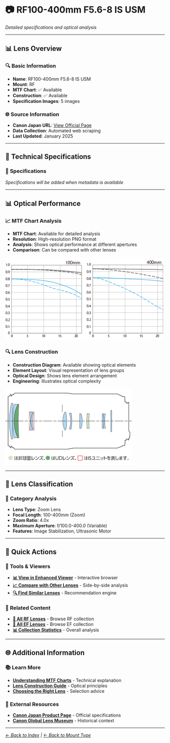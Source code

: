 # 📷 RF100-400mm F5.6-8 IS USM

*Detailed specifications and optical analysis*

---

## 📊 **Lens Overview**

### 🔍 **Basic Information**
- **Name**: RF100-400mm F5.6-8 IS USM
- **Mount**: RF
- **MTF Chart**: ✅ Available
- **Construction**: ✅ Available
- **Specification Images**: 5 images

### 🌐 **Source Information**
- **Canon Japan URL**: [View Official Page](https://personal.canon.jp/product/camera/rf/rf100-400-f56-8/spec)
- **Data Collection**: Automated web scraping
- **Last Updated**: January 2025

---

## 🔧 **Technical Specifications**

### 📏 **Specifications**
*Specifications will be added when metadata is available*

---

## 📊 **Optical Performance**

### 📈 **MTF Chart Analysis**

- **MTF Chart**: Available for detailed analysis
- **Resolution**: High-resolution PNG format
- **Analysis**: Shows optical performance at different apertures
- **Comparison**: Can be compared with other lenses

![MTF Chart](../../canon_mtf_data/rf_lenses/RF100_400mm_F5.6_8_IS_USM/mtf_spec_mtf.png)

### 🔍 **Lens Construction**

- **Construction Diagram**: Available showing optical elements
- **Element Layout**: Visual representation of lens groups
- **Optical Design**: Shows lens element arrangement
- **Engineering**: Illustrates optical complexity

![Construction Diagram](../../canon_mtf_data/rf_lenses/RF100_400mm_F5.6_8_IS_USM/construction_spec_lens_construction.png)

---

## 🎯 **Lens Classification**

### 📝 **Category Analysis**
- **Lens Type**: Zoom Lens
- **Focal Length**: 100-400mm (Zoom)
- **Zoom Ratio**: 4.0x
- **Maximum Aperture**: f/100.0-400.0 (Variable)
- **Features**: Image Stabilization, Ultrasonic Motor

---

## 📱 **Quick Actions**

### 🔧 **Tools & Viewers**
- **[📊 View in Enhanced Viewer](../../canon_enhanced_mtf_viewer.html)** - Interactive browser
- **[📈 Compare with Other Lenses](../../analysis/mtf_comparison.md)** - Side-by-side analysis
- **[🔍 Find Similar Lenses](../../lens_finder.md)** - Recommendation engine

### 📂 **Related Content**
- **[🔵 All RF Lenses](../rf_lenses.md)** - Browse RF collection
- **[🔴 All EF Lenses](../ef_lenses.md)** - Browse EF collection
- **[📊 Collection Statistics](../statistics.md)** - Overall analysis

---

## 🌐 **Additional Information**

### 📚 **Learn More**
- **[Understanding MTF Charts](../education/understanding_mtf.md)** - Technical explanation
- **[Lens Construction Guide](../education/lens_construction.md)** - Optical principles
- **[Choosing the Right Lens](../education/lens_selection.md)** - Selection advice

### 🔗 **External Resources**
- **[Canon Japan Product Page](https://personal.canon.jp/product/camera/rf/rf100-400-f56-8/spec)** - Official specifications
- **[Canon Global Lens Museum](https://global.canon/en/c-museum/lens.html)** - Historical context

---

*[← Back to Index](../../index.md) | [← Back to Mount Type](../rf_lenses.md)*

